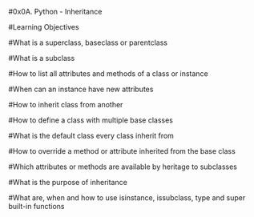 #0x0A. Python - Inheritance

#Learning Objectives

#What is a superclass, baseclass or parentclass

#What is a subclass

#How to list all attributes and methods of a class or instance

#When can an instance have new attributes

#How to inherit class from another

#How to define a class with multiple base classes

#What is the default class every class inherit from

#How to override a method or attribute inherited from the base class

#Which attributes or methods are available by heritage to subclasses

#What is the purpose of inheritance

#What are, when and how to use isinstance, issubclass, type and super built-in functions
